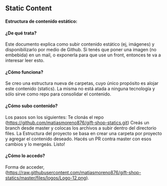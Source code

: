 <h2><b>Static Content</b></h2>

<h4>Estructura de contenido estático:</h4>

<h4>¿De qué trata?</h4>

Este documento explica como subir contenido estático (ej, imágenes) y disponibilizarlo por medio de Github.
Si tenés que poner una imagen (no embebida) en un mail, o exponerla para que use un front, entonces te va a interesar leer esto.

<h4>¿Cómo funciona?</h4>

Se creo una estructura nueva de carpetas, cuyo único propósito es alojar este contenido (statics). La misma no está atada a ninguna tecnología y sólo sirve como repo para consolidar el contenido.

<h4>¿Cómo subo contenido?</h4>

Los pasos son los siguientes:
Te clonás el repo (https://github.com/matiasmoreno876/gift-shop-statics.git)
Creás un branch desde master y colocas los archivos a subir dentro del directorio files.
La Estructura del proyecto se basa en crear una carpeta por proyecto y agregar el contenido deseado.
Hacés un PR contra master con esos cambios y lo mergeás.
Listo!

<h4>¿Cómo lo accedo?</h4>

Forma de acceder,(https://raw.githubusercontent.com/matiasmoreno876/gift-shop-statics/master/files/logos/Logo-12.png).

